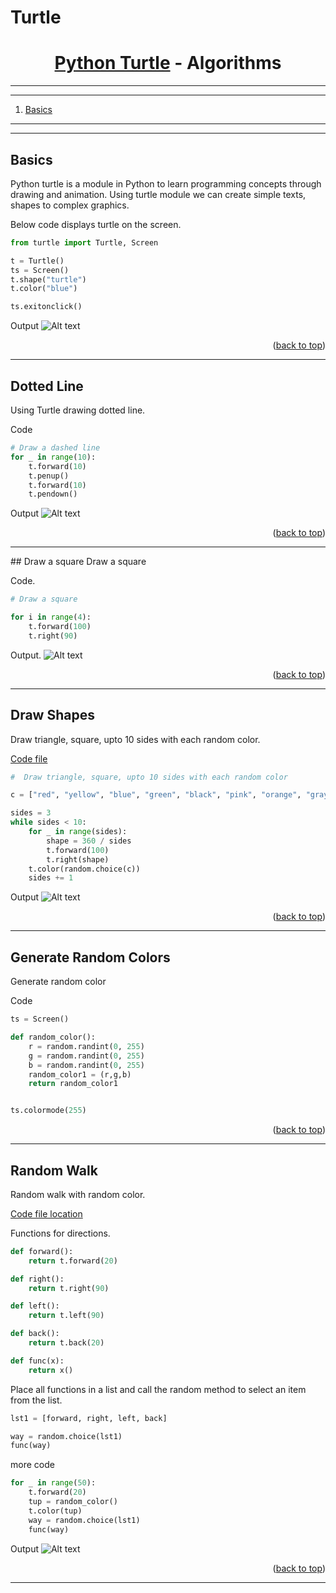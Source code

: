 <a name="readme-top"></a>
# Turtle

<div align="center">
<!-- Title: -->
<h1><a href="https://github.com/skthati/Turtle/">Python Turtle</a> - Algorithms </h1>
</div>

<!-- Table of contents -->
<hr>
<hr>
<ol>
    <li><a href="#basics">Basics</a> </li>
</ol>
<hr>
<hr>


<!-- Basics -->
## Basics <a name="basics"></a>
Python turtle is a module in Python to learn programming concepts through drawing and animation. Using turtle module we can create simple texts, shapes to complex graphics.

Below code displays turtle on the screen.
```Python
from turtle import Turtle, Screen

t = Turtle()
ts = Screen()
t.shape("turtle")
t.color("blue")

ts.exitonclick()
```

Output
![Alt text](turtle.png)

<p align="right">(<a href="#readme-top">back to top</a>)</p>
<hr>


<!-- Dotted Line -->
## Dotted Line <a name="dotted-line"></a>
Using Turtle drawing dotted line.

Code
```Python
# Draw a dashed line
for _ in range(10):
    t.forward(10)
    t.penup()
    t.forward(10)
    t.pendown()
```
Output
![Alt text](dot_line.gif)

<p align="right">(<a href="#readme-top">back to top</a>)</p>

<hr>
<!-- Draw a square -->
## Draw a square <a name="draw-a-square"></a>
Draw a square

Code.
```Python
# Draw a square

for i in range(4):
    t.forward(100)
    t.right(90)
   ```
Output.
![Alt text](turtle_draw_square.gif)

<p align="right">(<a href="#readme-top">back to top</a>)</p>
<hr>

<!-- Draw Shapes -->
## Draw Shapes <a name="draw-shapes"></a>
Draw triangle, square, upto 10 sides with each random color.

[Code file](Draw%20shapes%20with%20side%20increment.py)
```python
#  Draw triangle, square, upto 10 sides with each random color

c = ["red", "yellow", "blue", "green", "black", "pink", "orange", "gray", "purple"]

sides = 3
while sides < 10:
    for _ in range(sides):
        shape = 360 / sides
        t.forward(100)
        t.right(shape)
    t.color(random.choice(c))
    sides += 1
```
Output
![Alt text](side_increment.gif)


<p align="right">(<a href="#readme-top">back to top</a>)</p>
<hr>

<!-- Random Colors -->
## Generate Random Colors <a name="generate-random-color"></a>
Generate random color

Code
```Python
ts = Screen()

def random_color():
    r = random.randint(0, 255)
    g = random.randint(0, 255)
    b = random.randint(0, 255)
    random_color1 = (r,g,b)
    return random_color1


ts.colormode(255)
```

<p align="right">(<a href="#readme-top">back to top</a>)</p>
<hr>

<!-- Random Walk -->
## Random Walk <a name="random-walk"></a>
Random walk with random color.

[Code file location](random_walk.py)

Functions for directions.
```Python
def forward():
    return t.forward(20)

def right():
    return t.right(90)

def left():
    return t.left(90)

def back():
    return t.back(20)

def func(x):
    return x()
```
Place all functions in a list and call the random method to select an item from the list.

```Python
lst1 = [forward, right, left, back]

way = random.choice(lst1)
func(way)
```
more code
```Python
for _ in range(50):
    t.forward(20)
    tup = random_color()
    t.color(tup)
    way = random.choice(lst1)
    func(way)
```

Output
![Alt text](random_walk.gif)
<p align="right">(<a href="#readme-top">back to top</a>)</p>
<hr>

<!-- abc 

Test1 
## Test1 <a name="test1"></a>
Test1

1. Output
    ```sh
   test1
   ```
2. Variables
3. Output

<p align="right">(<a href="#readme-top">back to top</a>)</p>
<hr>  

       -->





